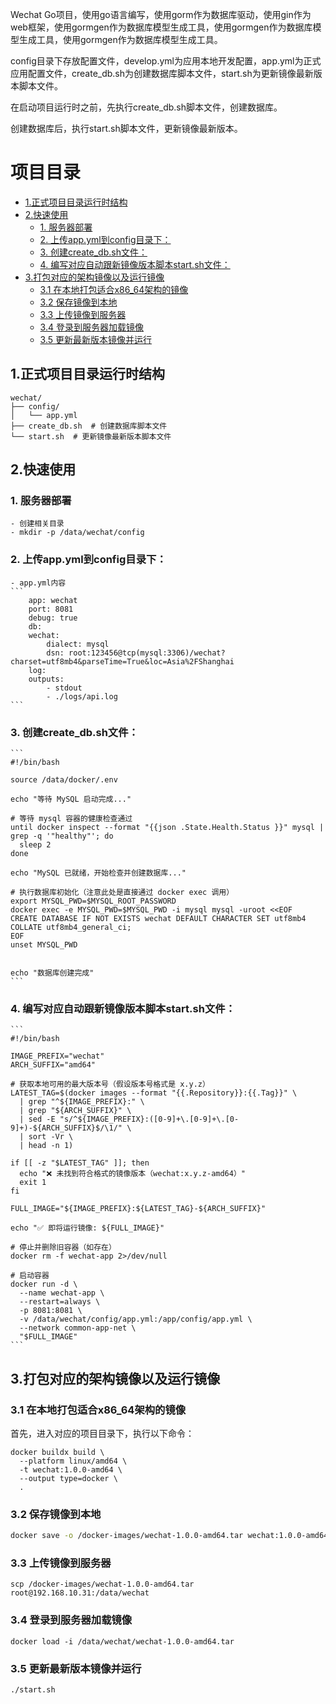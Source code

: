 Wechat Go项目，使用go语言编写，使用gorm作为数据库驱动，使用gin作为web框架，使用gormgen作为数据库模型生成工具，使用gormgen作为数据库模型生成工具，使用gormgen作为数据库模型生成工具。

config目录下存放配置文件，develop.yml为应用本地开发配置，app.yml为正式应用配置文件，create_db.sh为创建数据库脚本文件，start.sh为更新镜像最新版本脚本文件。

在启动项目运行时之前，先执行create_db.sh脚本文件，创建数据库。

创建数据库后，执行start.sh脚本文件，更新镜像最新版本。

# 项目目录
- [1.正式项目目录运行时结构](#1正式项目目录运行时结构)
- [2.快速使用](#2快速使用)
    - [1. 服务器部署](#1-服务器部署)
    - [2. 上传app.yml到config目录下：](#2-上传appyml到config目录下)
    - [3. 创建create_db.sh文件：](#3-创建create_dbsh文件)
    - [4. 编写对应自动跟新镜像版本脚本start.sh文件：](#4-编写对应自动跟新镜像版本脚本startsh文件)
- [3.打包对应的架构镜像以及运行镜像](#3打包对应的架构镜像以及运行镜像)
    - [3.1 在本地打包适合x86_64架构的镜像](#31-在本地打包适合x86_64架构的镜像)
    - [3.2 保存镜像到本地](#32-保存镜像到本地)
    - [3.3 上传镜像到服务器](#33-上传镜像到服务器)
    - [3.4 登录到服务器加载镜像](#34-登录到服务器加载镜像)
    - [3.5 更新最新版本镜像并运行](#35-更新最新版本镜像并运行)


## 1.正式项目目录运行时结构

```
wechat/
├── config/
│   └── app.yml
├── create_db.sh  # 创建数据库脚本文件
└── start.sh  # 更新镜像最新版本脚本文件
```

## 2.快速使用
### 1. 服务器部署
    - 创建相关目录
    - mkdir -p /data/wechat/config
### 2. 上传app.yml到config目录下：
    - app.yml内容
    ```
        app: wechat
        port: 8081
        debug: true
        db:
        wechat:
            dialect: mysql
            dsn: root:123456@tcp(mysql:3306)/wechat?charset=utf8mb4&parseTime=True&loc=Asia%2FShanghai
        log:
        outputs:
            - stdout
            - ./logs/api.log
    ```
### 3. 创建create_db.sh文件：
    ```
    #!/bin/bash

    source /data/docker/.env
    
    echo "等待 MySQL 启动完成..."
    
    # 等待 mysql 容器的健康检查通过
    until docker inspect --format "{{json .State.Health.Status }}" mysql | grep -q '"healthy"'; do
      sleep 2
    done
    
    echo "MySQL 已就绪，开始检查并创建数据库..."
    
    # 执行数据库初始化（注意此处是直接通过 docker exec 调用）
    export MYSQL_PWD=$MYSQL_ROOT_PASSWORD
    docker exec -e MYSQL_PWD=$MYSQL_PWD -i mysql mysql -uroot <<EOF
    CREATE DATABASE IF NOT EXISTS wechat DEFAULT CHARACTER SET utf8mb4 COLLATE utf8mb4_general_ci;
    EOF
    unset MYSQL_PWD
    
    
    echo "数据库创建完成"
    ```
### 4. 编写对应自动跟新镜像版本脚本start.sh文件：
    ```
    #!/bin/bash

    IMAGE_PREFIX="wechat"
    ARCH_SUFFIX="amd64"
    
    # 获取本地可用的最大版本号（假设版本号格式是 x.y.z）
    LATEST_TAG=$(docker images --format "{{.Repository}}:{{.Tag}}" \
      | grep "^${IMAGE_PREFIX}:" \
      | grep "${ARCH_SUFFIX}" \
      | sed -E "s/^${IMAGE_PREFIX}:([0-9]+\.[0-9]+\.[0-9]+)-${ARCH_SUFFIX}$/\1/" \
      | sort -Vr \
      | head -n 1)
    
    if [[ -z "$LATEST_TAG" ]]; then
      echo "❌ 未找到符合格式的镜像版本（wechat:x.y.z-amd64）"
      exit 1
    fi
    
    FULL_IMAGE="${IMAGE_PREFIX}:${LATEST_TAG}-${ARCH_SUFFIX}"
    
    echo "✅ 即将运行镜像: ${FULL_IMAGE}"
    
    # 停止并删除旧容器（如存在）
    docker rm -f wechat-app 2>/dev/null
    
    # 启动容器
    docker run -d \
      --name wechat-app \
      --restart=always \
      -p 8081:8081 \
      -v /data/wechat/config/app.yml:/app/config/app.yml \
      --network common-app-net \
      "$FULL_IMAGE"
    ```


## 3.打包对应的架构镜像以及运行镜像
### 3.1 在本地打包适合x86_64架构的镜像
首先，进入对应的项目目录下，执行以下命令：

```
docker buildx build \
  --platform linux/amd64 \
  -t wechat:1.0.0-amd64 \
  --output type=docker \
  .
```

### 3.2 保存镜像到本地

```bash
docker save -o /docker-images/wechat-1.0.0-amd64.tar wechat:1.0.0-amd64
```

### 3.3 上传镜像到服务器

```
scp /docker-images/wechat-1.0.0-amd64.tar root@192.168.10.31:/data/wechat
```
### 3.4 登录到服务器加载镜像
```
docker load -i /data/wechat/wechat-1.0.0-amd64.tar
```
### 3.5 更新最新版本镜像并运行
``` 
./start.sh
```
